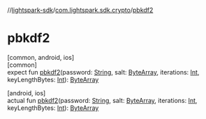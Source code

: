 //[lightspark-sdk](../../index.md)/[com.lightspark.sdk.crypto](index.md)/[pbkdf2](pbkdf2.md)

# pbkdf2

[common, android, ios]\
[common]\
expect fun [pbkdf2](pbkdf2.md)(password: [String](https://kotlinlang.org/api/latest/jvm/stdlib/kotlin/-string/index.html), salt: [ByteArray](https://kotlinlang.org/api/latest/jvm/stdlib/kotlin/-byte-array/index.html), iterations: [Int](https://kotlinlang.org/api/latest/jvm/stdlib/kotlin/-int/index.html), keyLengthBytes: [Int](https://kotlinlang.org/api/latest/jvm/stdlib/kotlin/-int/index.html)): [ByteArray](https://kotlinlang.org/api/latest/jvm/stdlib/kotlin/-byte-array/index.html)

[android, ios]\
actual fun [pbkdf2](pbkdf2.md)(password: [String](https://kotlinlang.org/api/latest/jvm/stdlib/kotlin/-string/index.html), salt: [ByteArray](https://kotlinlang.org/api/latest/jvm/stdlib/kotlin/-byte-array/index.html), iterations: [Int](https://kotlinlang.org/api/latest/jvm/stdlib/kotlin/-int/index.html), keyLengthBytes: [Int](https://kotlinlang.org/api/latest/jvm/stdlib/kotlin/-int/index.html)): [ByteArray](https://kotlinlang.org/api/latest/jvm/stdlib/kotlin/-byte-array/index.html)
